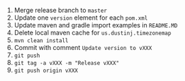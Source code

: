 1. Merge release branch to `master`
2. Update one `version` element for each `pom.xml`
3. Update maven and gradle import examples in `README.MD`
4. Delete local maven cache for `us.dustinj.timezonemap`
5. `mvn clean install`
6. Commit with comment `Update version to vXXX`
7. `git push`
8. `git tag -a vXXX -m "Release vXXX"`
9. `git push origin vXXX`